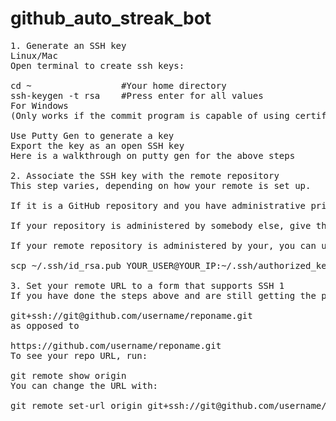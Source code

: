 # github_auto_streak_bot

<pre>
1. Generate an SSH key
Linux/Mac
Open terminal to create ssh keys:

cd ~                 #Your home directory
ssh-keygen -t rsa    #Press enter for all values
For Windows
(Only works if the commit program is capable of using certificates/private & public ssh keys)

Use Putty Gen to generate a key
Export the key as an open SSH key
Here is a walkthrough on putty gen for the above steps

2. Associate the SSH key with the remote repository
This step varies, depending on how your remote is set up.

If it is a GitHub repository and you have administrative privileges, go to settings and click 'add SSH key'. Copy the contents of your ~/.ssh/id_rsa.pub into the field labeled 'Key'.

If your repository is administered by somebody else, give the administrator your id_rsa.pub.

If your remote repository is administered by your, you can use this command for example:

scp ~/.ssh/id_rsa.pub YOUR_USER@YOUR_IP:~/.ssh/authorized_keys/id_rsa.pub

3. Set your remote URL to a form that supports SSH 1
If you have done the steps above and are still getting the password prompt, make sure your repo URL is in the form

git+ssh://git@github.com/username/reponame.git
as opposed to

https://github.com/username/reponame.git
To see your repo URL, run:

git remote show origin
You can change the URL with:

git remote set-url origin git+ssh://git@github.com/username/reponame.git
</pre>

